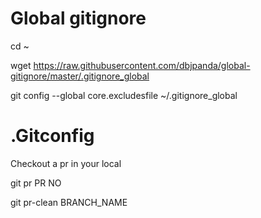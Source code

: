# Global gitignore

cd ~

wget https://raw.githubusercontent.com/dbjpanda/global-gitignore/master/.gitignore_global

git config --global core.excludesfile ~/.gitignore_global


# .Gitconfig

Checkout a pr in your local

git pr PR NO

git pr-clean BRANCH_NAME 
